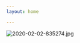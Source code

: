 ```yaml
---
layout: home

---
```


![2020-02-02-835274.jpg](https://laurencemad87.github.io/madnotebook/assets/2020-02-02-835274.jpg)
